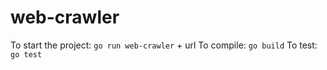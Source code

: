 # web-crawler

To start the project: `go run web-crawler` + url
To compile: `go build`
To test: `go test`
